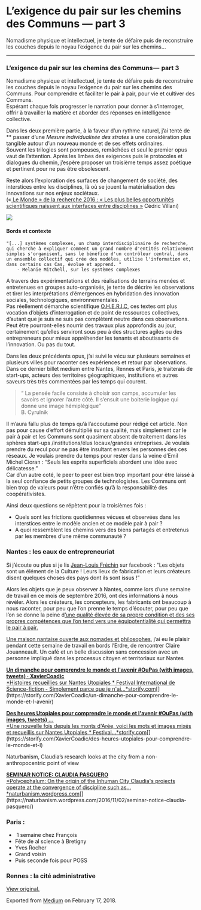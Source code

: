 # L’exigence du pair sur les chemins des Communs — part 3

Nomadisme physique et intellectuel, je tente de défaire puis de
reconstruire les couches depuis le noyau l’exigence du pair sur les
chemins…

-----

### L’exigence du pair sur les chemins des Communs —  part 3

Nomadisme physique et intellectuel, je tente de défaire puis de
reconstruire les couches depuis le noyau l’exigence du pair sur les
chemins des Communs. Pour comprendre et faciliter le pair à pair, pour
vie et cultiver des Communs.  
Espérant chaque fois progresser le narration pour donner à s’interroger,
offrir à travailler la matière et aborder des réponses en intelligence
collective.

Dans les deux première partie, à la faveur d’un rythme naturel, j’ai
tenté de ** passer d’une *Mesure individualisée des strates* à une
considération plus tangible autour d’un nouveau monde et de ses effets
ordinaires.  
Souvent les trilogies sont pompeuses, remâchées et seul le premier opus
vaut de l’attention. Après les limbes des exigences puis le protocoles
et dialogues du chemin, j’espère proposer un troisième temps assez
poétique et pertinent pour ne pas être obsolescent.

Reste alors l’exploration des surfaces de changement de société, des
interstices entre les disciplines, là où se jouent la matérialisation
des innovations sur nos enjeux sociétaux.   
(«[ Le Monde » de la recherche 2016 : « Les plus belles opportunités
scientifiques naissent aux interfaces entre
disciplines »](http://www.lemonde.fr/sciences/article/2016/11/23/prix-le-monde-de-la-recherche-les-plus-belles-opportunites-scientifiques-naissent-aux-interfaces-entre-disciplines-estime-cedric-villani_5036798_1650684.html#pzwlxET7DT80t9Yl.99)
Cédric
Villani)

![](https://cdn-images-1.medium.com/max/1000/1*KnTbKqHYhfpuG5Bq48JYiw.jpeg)

#### Bords et contexte

``` graf graf--pre graf-after--h4
"[...] systèmes complexes, un champ interdisciplinaire de recherche, qui cherche à expliquer comment un grand nombre d'entités relativement simples s'organisent, sans le bénéfice d'un contrôleur central, dans un ensemble collectif qui crée des modèles, utilise l'information et, dans certains cas Cas, évolue et apprend. "
    - Melanie Mitchell, sur les systèmes complexes
```

A travers des expérimentations et des réalisations de terrains menées et
entretenues en groupes auto-organisés, je tente de décrire les
observations et tirer les interprétations d’émergences en hybridation
des innovation sociales, technologiques, environnementales.   
Pas réellement démarche scientifique
[O.H.E.R.I.C](https://fr.wikipedia.org/wiki/OHERIC), ces textes ont plus
vocation d’objets d’interrogation et de point de ressources collectives,
d’autant que je suis ne suis pas complètent neutre dans ces
observations. Peut être pourront-elles nourrir des travaux plus
approfondis au jour, certainement qu’elles serviront sous peu à des
structures agiles ou des entrepreneurs pour mieux appréhender les
tenants et aboutissants de l’innovation. Ou pas du tout. 

Dans les deux précédents opus, j’ai suivi le vécu sur plusieurs semaines
et plusieurs villes pour raconter ces expériences et retour par
observations. Dans ce dernier billet medium entre Nantes, Rennes et
Paris, je traiterais de start-ups, acteurs des territoires
géographiques, institutions et autres saveurs très très commentées par
les temps qui courent.

> “ La pensée facile consiste à choisir son camps, accumuler les savoirs
> et ignorer l’autre côté. Il s’ensuit une boiterie logique qui donne
> une image hémiplégique”  
> B. Cyrulnik

Il m’aura fallu plus de temps qu’à l’accoutumé pour rédigé cet article.
Non pas pour cause d’effort démultiplié sur sa qualité, mais simplement
car le pair à pair et les Communs sont quasiment absent de traitement
dans les sphères start-ups /institutions/élus locaux/grandes
entreprises. Je voulais prendre du recul pour ne pas être insultant
envers les personnes des ces réseaux. Je voulais prendre du temps pour
rester dans la veine d’Emil Michel Cioran : “Seuls les esprits
superficiels abordent une idée avec délicatesse.”  
Car d’un autre coté, le peer to peer est bien trop important pour être
laissé à la seul confiance de petits groupes de technologistes. Les
Communs ont bien trop de valeurs pour n’être confiés qu’à la
responsabilité des coopérativistes. 

Ainsi deux questions se répètent pour la troisièmes fois :

  - Quels sont les frictions quotidiennes vécues et observées dans les
    interstices entre le modèle ancien et ce modèle pair à pair ?
  - A quoi ressemblent les chemins vers des biens partagés et entretenus
    par les membres d’une même communauté ?

### Nantes : les eaux de entrepreneuriat 

Si j’écoute ou plus si je lis [Jean-Louis
Fréchin](https://fr.wikipedia.org/wiki/Jean-Louis_Fr%C3%A9chin) sur
facebook : “Les objets sont un élément de la Culture \! Leurs lieux de
fabrication et leurs créateurs disent quelques choses des pays dont ils
sont issus \!”

Alors les objets que je peux observer à Nantes, comme lors d’une semaine
de travail en ce mois de septembre 2016, ont des informations à nous
révéler. Alors les créateurs, les concepteurs, les fabricants ont
beaucoup à nous raconter, pour peu que l’on prenne le temps d’écouter,
pour peu que l’on se donne la peine d[’une qualité élevée de sa propre
condition et des ses propres compétences que l’on tend vers une
équipotentialité qui permettra le pair à
pair.](https://medium.com/@XavierCoadic/lexigence-du-pair-sur-les-chemins-des-communs-part-1-cccb7c94e438#.44p0843bm)

[Une maison nantaise ouverte aux nomades et
philosophes](http://www.thomasw.fr/posts/maison.html), j’ai eu le
plaisir pendant cette semaine de travail en bords l’Erdre, de rencontrer
Claire Jouanneault. Un café et un belle discussion sans concession avec
un personne impliqué dans les processus citoyen et territoriaux sur
Nantes

[**Un dimanche pour comprendre le monde et l'avenir \#OuPas (with
images, tweets) · XavierCoadic**  
*Histoires recueillies sur Nantes Utopiales \* Festival International de
Science-fiction - Simplement parce que je
n'ai…*storify.com](https://storify.com/XavierCoadic/un-dimanche-pour-comprendre-le-monde-et-l-avenir "https://storify.com/XavierCoadic/un-dimanche-pour-comprendre-le-monde-et-l-avenir")[](https://storify.com/XavierCoadic/un-dimanche-pour-comprendre-le-monde-et-l-avenir)

[**Des heures Utopiales pour comprendre le monde et l'avenir \#OuPas
(with images, tweets) …**  
*Une nouvelle fois depuis les monts d'Arée, voici les mots et images
mixés et recueillis sur Nantes Utopiales \*
Festival…*storify.com](https://storify.com/XavierCoadic/des-heures-utopiales-pour-comprendre-le-monde-et-l "https://storify.com/XavierCoadic/des-heures-utopiales-pour-comprendre-le-monde-et-l")[](https://storify.com/XavierCoadic/des-heures-utopiales-pour-comprendre-le-monde-et-l)

Naturbanism, Claudia’s research looks at the city from a
non-anthropocentric point of view

[**SEMINAR NOTICE: CLAUDIA PASQUERO**  
*Polycephalum: On the origin of the Inhuman City Claudia's projects
operate at the convergence of discipline such
as…*naturbanism.wordpress.com](https://naturbanism.wordpress.com/2016/11/02/seminar-notice-claudia-pasquero/ "https://naturbanism.wordpress.com/2016/11/02/seminar-notice-claudia-pasquero/")[](https://naturbanism.wordpress.com/2016/11/02/seminar-notice-claudia-pasquero/)

  

### Paris : 

  -  1 semaine chez François
  - Fête de al science à Bretigny
  - Yves Rocher
  - Grand voisin 
  - Puis seconde fois pour POSS

### Rennes : la cité administrative

[View original.](https://medium.com/p/51a29a2e38be)

Exported from [Medium](https://medium.com) on February 17, 2018.
